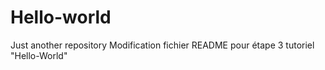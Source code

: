 # Hello-world
Just another repository
Modification fichier README pour étape 3 tutoriel "Hello-World"
